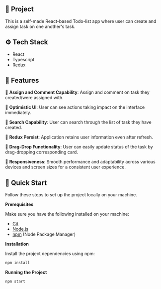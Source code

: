 ## 🚨 Project

This is a self-made React-based Todo-list app where user can create and assign task on one another's task.

## <a name="tech-stack">⚙️ Tech Stack</a>

- React
- Typescript
- Redux

## <a name="features">🔋 Features</a>

🤩 **Assign and Comment Capability**: Assign and comment on task they created/were assigned with.

🤩 **Optimistic UI**: User can see actions taking impact on the interface immediately.

🤩 **Search Capability**: User can search through the list of task they have created.

🤩 **Redux Persist**: Application retains user information even after refresh.

🤩 **Drag-Drop Functionality**: User can easily update status of the task by drag-dropping corresponding card.

🤩 **Responsiveness**: Smooth performance and adaptability across various devices and screen sizes for a consistent user experience.


## <a name="quick-start">🤸 Quick Start</a>

Follow these steps to set up the project locally on your machine.

**Prerequisites**

Make sure you have the following installed on your machine:

- [Git](https://git-scm.com/)
- [Node.js](https://nodejs.org/en)
- [npm](https://www.npmjs.com/) (Node Package Manager)

**Installation**

Install the project dependencies using npm:

```bash
npm install
```

**Running the Project**

```bash
npm start
```
